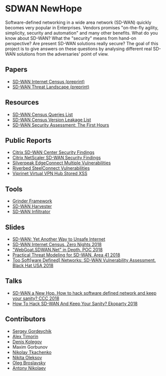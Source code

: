 # SDWAN NewHope

Software-defined networking in a wide area network (SD-WAN) quickly becomes very popular in Enterprises. Vendors promises "on-the-fly agility, simplicity, security and automation" and many other benefits. 
What do you know about SD-WAN? What the "security" means from hand-on perspective? Are present SD-WAN solutions really secure? 
The goal of this project is to give answers on these questions by analysing different real SD-WAN solutions from the adversaries' point of view.

## Papers
* [SD-WAN Internet Census (preprint)](https://arxiv.org/abs/1808.09027)
* [SD-WAN Threat Landscape (preprint)](https://arxiv.org/abs/1811.04583)

## Resources
* [SD-WAN Census Queries List](census.md)
* [SD-WAN Census Version Leakage List](leakage.md)
* [SD-WAN Security Assessment: The First Hours](https://github.com/sdnewhop/sdwannewhope/blob/master/sd-wan-security-assessment-the-first-hours.md)

## Public Reports
* [Citrix SD-WAN Center Security Findings](https://github.com/sdnewhop/sdwannewhope/blob/master/Citrix%20SD-WAN%20Security%20Findings.pdf)
* [Citrix NetScaler SD-WAN Security Findings](https://github.com/sdnewhop/sdwannewhope/blob/master/Citrix%20NetScaler%20SD-WAN%20Security%20Findings%20-%2011082018.pdf)
* [Silverpeak EdgeConnect Multiple Vulnerabilities](https://github.com/sdnewhop/sdwannewhope/blob/master/Silverpeak%20EdgeConnect%20Multiple%20Vulnerabilities%20-%20032018.pdf)
* [Riverbed SteelConnect Vulnerabilities](https://github.com/sdnewhop/sdwannewhope/blob/master/Riverbed%20SteelConnect%20Vulnerabilities.pdf)
* [Viprinet Virtual VPN Hub Stored XSS](https://github.com/sdnewhop/sdwannewhope/blob/master/Viprinet%20Stored%20XSS.pdf) 

## Tools
* [Grinder Framework](https://github.com/sdnewhop/grinder)
* [SD-WAN Harvester](https://github.com/sdnewhop/sdwan-harvester)
* [SD-WAN Infiltrator](https://github.com/sdnewhop/sdwan-infiltrator)

## Slides
* [SD-WAN: Yet Another Way to Unsafe Internet](insomnihack-2019.pdf)
* [SD-WAN Internet Census. Zero Nights 2018](sdwan-zn2018.pdf)
* ["WebGoat.SDWAN.Net" in Depth. POC 2018](sdwan-poc2018.pdf)
* [Practical Threat Modeling for SD-WAN. Area 41 2018](http://area41.io/slides/2018/AREA41_18_SDWAN.pdf)
* [Too Soft[ware Defined] Networks: SD-WAN Vulnerability Assessment. Black Hat USA 2018](sdwan-bhusa2018.pdf)

## Talks
* [SD-WAN a New Hop. How to hack software defined network and keep your sanity? CCC 2018](https://media.ccc.de/v/35c3-9446-sd-wan_a_new_hop)
* [How To Hack SD-WAN And Keep Your Sanity? Ekoparty 2018](https://www.youtube.com/watch?v=8jY0yPlW7xg)

## Contributors
- [Sergey Gordeychik](https://twitter.com/scadasl)
- [Alex Timorin](https://twitter.com/atimorin)
- [Denis Kolegov](https://twitter.com/dnkolegov)
- Maxim Gorbunov
- [Nikolay Tkachenko](https://twitter.com/afr1ka_)
- [Nikita Oleksov](https://twitter.com/neoleksov)
- [Oleg Broslavsky](https://twitter.com/yalegko)
- [Antony Nikolaev](https://github.com/manmolecular)
